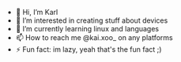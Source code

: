 - 👋 Hi, I’m Karl
- 👀 I’m interested in creating stuff about devices
- 🌱 I’m currently learning linux and languages 
- 📫 How to reach me @kai.xoo_ on any platforms
- ⚡ Fun fact: im lazy, yeah that's the fun fact ;)
